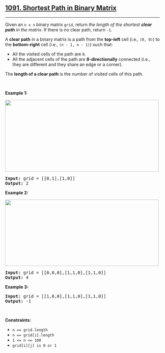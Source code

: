 <h2><a href="https://leetcode.com/problems/shortest-path-in-binary-matrix/">1091. Shortest Path in Binary Matrix</a></h2><hr><p>Given an <code>n x n</code> binary matrix <code>grid</code>, return <em>the length of the shortest <strong>clear path</strong> in the matrix</em>. If there is no clear path, return <code>-1</code>.</p>

<p>A <strong>clear path</strong> in a binary matrix is a path from the <strong>top-left</strong> cell (i.e., <code>(0, 0)</code>) to the <strong>bottom-right</strong> cell (i.e., <code>(n - 1, n - 1)</code>) such that:</p>

<ul>
	<li>All the visited cells of the path are <code>0</code>.</li>
	<li>All the adjacent cells of the path are <strong>8-directionally</strong> connected (i.e., they are different and they share an edge or a corner).</li>
</ul>

<p>The <strong>length of a clear path</strong> is the number of visited cells of this path.</p>

<p>&nbsp;</p>
<p><strong class="example">Example 1:</strong></p>
<img alt="" src="https://assets.leetcode.com/uploads/2021/02/18/example1_1.png" style="width: 500px; height: 234px;" />
<pre>
<strong>Input:</strong> grid = [[0,1],[1,0]]
<strong>Output:</strong> 2
</pre>

<p><strong class="example">Example 2:</strong></p>
<img alt="" src="https://assets.leetcode.com/uploads/2021/02/18/example2_1.png" style="height: 216px; width: 500px;" />
<pre>
<strong>Input:</strong> grid = [[0,0,0],[1,1,0],[1,1,0]]
<strong>Output:</strong> 4
</pre>

<p><strong class="example">Example 3:</strong></p>

<pre>
<strong>Input:</strong> grid = [[1,0,0],[1,1,0],[1,1,0]]
<strong>Output:</strong> -1
</pre>

<p>&nbsp;</p>
<p><strong>Constraints:</strong></p>

<ul>
	<li><code>n == grid.length</code></li>
	<li><code>n == grid[i].length</code></li>
	<li><code>1 &lt;= n &lt;= 100</code></li>
	<li><code>grid[i][j] is 0 or 1</code></li>
</ul>
